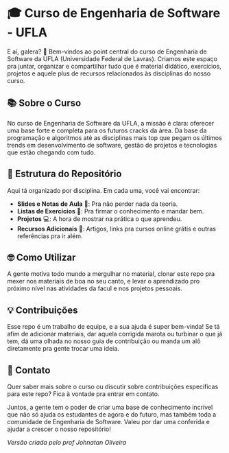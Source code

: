 # 🎓 Curso de Engenharia de Software - UFLA

E aí, galera? 🚀 Bem-vindos ao point central do curso de Engenharia de Software da UFLA (Universidade Federal de Lavras). Criamos este espaço pra juntar, organizar e compartilhar tudo que é material didático, exercícios, projetos e aquele plus de recursos relacionados às disciplinas do nosso curso.

## 📚 Sobre o Curso

No curso de Engenharia de Software da UFLA, a missão é clara: oferecer uma base forte e completa para os futuros cracks da área. Da base da programação e algoritmos até as disciplinas mais top que pegam os últimos trends em desenvolvimento de software, gestão de projetos e tecnologias que estão chegando com tudo.

## 📁 Estrutura do Repositório

Aqui tá organizado por disciplina. Em cada uma, você vai encontrar:

- **Slides e Notas de Aula** 📑: Pra não perder nada da teoria.
- **Listas de Exercícios** 🧠: Pra firmar o conhecimento e mandar bem.
- **Projetos** 💻: A hora de mostrar na prática o que aprendeu.
- **Recursos Adicionais** 🔗: Artigos, links pra cursos online grátis e outras referências pra ir além.

## 🤓 Como Utilizar

A gente motiva todo mundo a mergulhar no material, clonar este repo pra mexer nos materiais de boa no seu canto, e levar o aprendizado pro próximo nível nas atividades da facul e nos projetos pessoais.

## 💡 Contribuições

Esse repo é um trabalho de equipe, e a sua ajuda é super bem-vinda! Se tá afim de adicionar materiais, dar aquela corrigida marota ou turbinar o que já tem, dá uma olhada no nosso guia de contribuição ou manda um alô diretamente pra gente trocar uma ideia.

## 📩 Contato

Quer saber mais sobre o curso ou discutir sobre contribuições específicas para este repo? Fica à vontade pra entrar em contato.

Juntos, a gente tem o poder de criar uma base de conhecimento incrível que não só ajuda os estudantes de agora e do futuro, mas também toda a comunidade de Engenharia de Software. Valeu por dar uma conferida e ajudar a crescer o nosso repositório!


*Versão criada pelo prof Johnatan Oliveira* 

